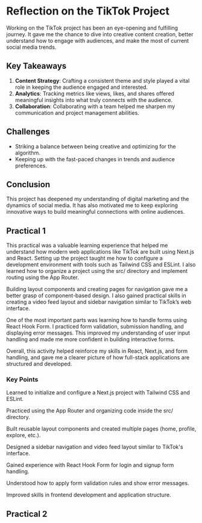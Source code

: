 # Reflection on the TikTok Project

Working on the TikTok project has been an eye-opening and fulfilling journey. It gave me the chance to dive into creative content creation, better understand how to engage with audiences, and make the most of current social media trends.

## Key Takeaways
1. **Content Strategy**: Crafting a consistent theme and style played a vital role in keeping the audience engaged and interested.
2. **Analytics**: Tracking metrics like views, likes, and shares offered meaningful insights into what truly connects with the audience.
3. **Collaboration**: Collaborating with a team helped me sharpen my communication and project management abilities.

## Challenges
- Striking a balance between being creative and optimizing for the algorithm.
- Keeping up with the fast-paced changes in trends and audience preferences.

## Conclusion
This project has deepened my understanding of digital marketing and the dynamics of social media. It has also motivated me to keep exploring innovative ways to build meaningful connections with online audiences.

## Practical 1
This practical was a valuable learning experience that helped me understand how modern web applications like TikTok are built using Next.js and React. Setting up the project taught me how to configure a development environment with tools such as Tailwind CSS and ESLint. I also learned how to organize a project using the src/ directory and implement routing using the App Router.

Building layout components and creating pages for navigation gave me a better grasp of component-based design. I also gained practical skills in creating a video feed layout and sidebar navigation similar to TikTok’s web interface.

One of the most important parts was learning how to handle forms using React Hook Form. I practiced form validation, submission handling, and displaying error messages. This improved my understanding of user input handling and made me more confident in building interactive forms.

Overall, this activity helped reinforce my skills in React, Next.js, and form handling, and gave me a clearer picture of how full-stack applications are structured and developed.

### Key Points
Learned to initialize and configure a Next.js project with Tailwind CSS and ESLint.

Practiced using the App Router and organizing code inside the src/ directory.

Built reusable layout components and created multiple pages (home, profile, explore, etc.).

Designed a sidebar navigation and video feed layout similar to TikTok's interface.

Gained experience with React Hook Form for login and signup form handling.

Understood how to apply form validation rules and show error messages.

Improved skills in frontend development and application structure.


## Practical 2
